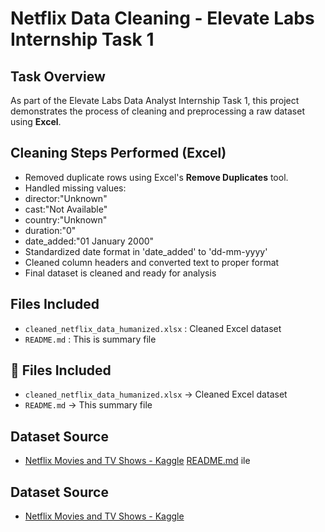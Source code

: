 # Netflix Data Cleaning - Elevate Labs Internship Task 1

## Task Overview
As part of the Elevate Labs Data Analyst Internship Task 1, this project demonstrates the process of cleaning and preprocessing a raw dataset using **Excel**.

## Cleaning Steps Performed (Excel)
  * Removed duplicate rows using Excel's **Remove Duplicates** tool.
  * Handled missing values:
  * director:"Unknown"
  * cast:"Not Available"
  * country:"Unknown"
  * duration:"0"
  * date_added:"01 January 2000"
  * Standardized date format in 'date_added' to 'dd-mm-yyyy'
  * Cleaned column headers and converted text to proper format
  * Final dataset is cleaned and ready for analysis

## Files Included
  * `cleaned_netflix_data_humanized.xlsx` : Cleaned Excel dataset
  * `README.md` : This is summary file


## 📁 Files Included
- `cleaned_netflix_data_humanized.xlsx` → Cleaned Excel dataset
- `README.md` → This summary file

## Dataset Source
- [Netflix Movies and TV Shows - Kaggle](https://www.kaggle.com/datasets/shivamb/netflix-shows)
[README.md](https://github.com/user-attachments/files/20868399/README.md)
ile

##  Dataset Source
  * [Netflix Movies and TV Shows - Kaggle](https://www.kaggle.com/datasets/shivamb/netflix-shows)



